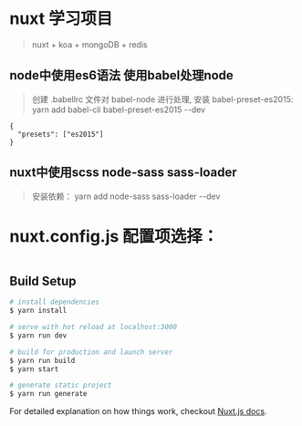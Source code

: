 # nuxt 学习项目

> nuxt + koa + mongoDB + redis 

## node中使用es6语法  使用babel处理node
> 创建 .babellrc 文件对 babel-node 进行处理, 安装 babel-preset-es2015: yarn add babel-cli babel-preset-es2015 --dev  
```
{
  "presets": ["es2015"]
}
```

## nuxt中使用scss node-sass sass-loader
> 安装依赖： yarn add node-sass sass-loader --dev  


# nuxt.config.js 配置项选择：

```

```


## Build Setup

``` bash
# install dependencies
$ yarn install

# serve with hot reload at localhost:3000
$ yarn run dev

# build for production and launch server
$ yarn run build
$ yarn start

# generate static project
$ yarn run generate
```

For detailed explanation on how things work, checkout [Nuxt.js docs](https://nuxtjs.org).
